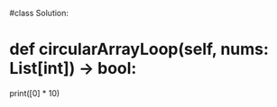 #class Solution: 
#    def circularArrayLoop(self, nums: List[int]) -> bool:
        


print([0] * 10)
